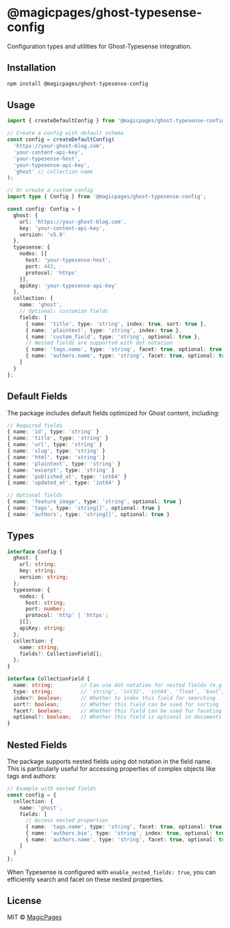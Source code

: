 # @magicpages/ghost-typesense-config

Configuration types and utilities for Ghost-Typesense integration.

## Installation

```bash
npm install @magicpages/ghost-typesense-config
```

## Usage

```typescript
import { createDefaultConfig } from '@magicpages/ghost-typesense-config';

// Create a config with default schema
const config = createDefaultConfig(
  'https://your-ghost-blog.com',
  'your-content-api-key',
  'your-typesense-host',
  'your-typesense-api-key',
  'ghost' // collection name
);

// Or create a custom config
import type { Config } from '@magicpages/ghost-typesense-config';

const config: Config = {
  ghost: {
    url: 'https://your-ghost-blog.com',
    key: 'your-content-api-key',
    version: 'v5.0'
  },
  typesense: {
    nodes: [{
      host: 'your-typesense-host',
      port: 443,
      protocol: 'https'
    }],
    apiKey: 'your-typesense-api-key'
  },
  collection: {
    name: 'ghost',
    // Optional: customize fields
    fields: [
      { name: 'title', type: 'string', index: true, sort: true },
      { name: 'plaintext', type: 'string', index: true },
      { name: 'custom_field', type: 'string', optional: true },
      // Nested fields are supported with dot notation
      { name: 'tags.name', type: 'string', facet: true, optional: true },
      { name: 'authors.name', type: 'string', facet: true, optional: true }
    ]
  }
};
```

## Default Fields

The package includes default fields optimized for Ghost content, including:

```typescript
// Required fields
{ name: 'id', type: 'string' }
{ name: 'title', type: 'string' }
{ name: 'url', type: 'string' }
{ name: 'slug', type: 'string' }
{ name: 'html', type: 'string' }
{ name: 'plaintext', type: 'string' }
{ name: 'excerpt', type: 'string' }
{ name: 'published_at', type: 'int64' }
{ name: 'updated_at', type: 'int64' }

// Optional fields
{ name: 'feature_image', type: 'string', optional: true }
{ name: 'tags', type: 'string[]', optional: true }
{ name: 'authors', type: 'string[]', optional: true }
```

## Types

```typescript
interface Config {
  ghost: {
    url: string;
    key: string;
    version: string;
  };
  typesense: {
    nodes: {
      host: string;
      port: number;
      protocol: 'http' | 'https';
    }[];
    apiKey: string;
  };
  collection: {
    name: string;
    fields?: CollectionField[];
  };
}

interface CollectionField {
  name: string;         // Can use dot notation for nested fields (e.g., 'tags.name')
  type: string;         // 'string', 'int32', 'int64', 'float', 'bool', or string arrays (e.g., 'string[]')
  index?: boolean;      // Whether to index this field for searching
  sort?: boolean;       // Whether this field can be used for sorting
  facet?: boolean;      // Whether this field can be used for faceting
  optional?: boolean;   // Whether this field is optional in documents
}
```

## Nested Fields

The package supports nested fields using dot notation in the field name. This is particularly useful for accessing properties of complex objects like tags and authors:

```typescript
// Example with nested fields
const config = {
  collection: {
    name: 'ghost',
    fields: [
      // Access nested properties
      { name: 'tags.name', type: 'string', facet: true, optional: true },
      { name: 'authors.bio', type: 'string', index: true, optional: true },
      { name: 'authors.name', type: 'string', facet: true, optional: true }
    ]
  }
};
```

When Typesense is configured with `enable_nested_fields: true`, you can efficiently search and facet on these nested properties.

## License

MIT © [MagicPages](https://www.magicpages.co) 